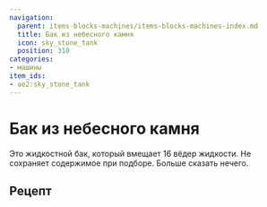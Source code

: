 ```yaml
---
navigation:
  parent: items-blocks-machines/items-blocks-machines-index.md
  title: Бак из небесного камня
  icon: sky_stone_tank
  position: 310
categories:
- машины
item_ids:
- ae2:sky_stone_tank
---
```


# Бак из небесного камня

<BlockImage id="sky_stone_tank" scale="8" />

Это жидкостной бак, который вмещает 16 вёдер жидкости. Не сохраняет содержимое при подборе. Больше сказать нечего.

## Рецепт

<RecipeFor id="sky_stone_tank" />